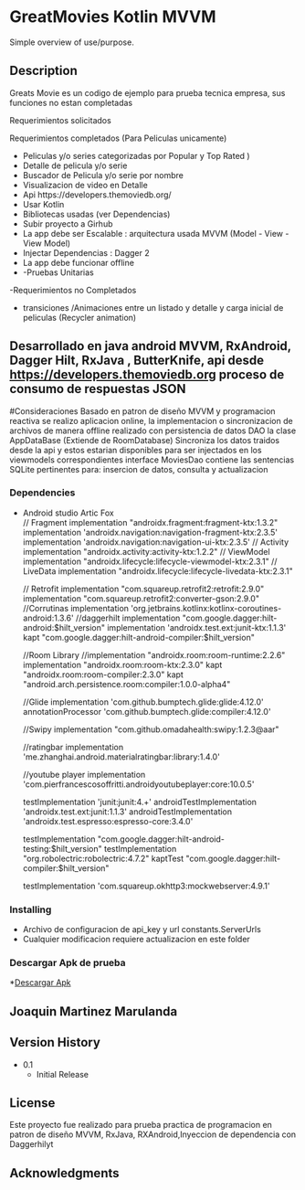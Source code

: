 # GreatMovies Kotlin MVVM

Simple overview of use/purpose.

## Description

Greats Movie es un codigo de ejemplo para prueba tecnica empresa, sus funciones no estan completadas

Requerimientos solicitados


Requerimientos completados (Para Peliculas unicamente)
<ul>
  <Li>Peliculas y/o series categorizadas por Popular y Top Rated )</Li>
  <li>Detalle de pelicula y/o serie </Li>
  <li>Buscador de Pelicula y/o serie por nombre</Li>
  <li>Visualizacion de video en Detalle</Li>  
  <li>Api https://developers.themoviedb.org/</Li>
  <li>Usar Kotlin </Li>
  <li>Bibliotecas usadas (ver Dependencias)</Li>
  <li>Subir proyecto a Girhub</Li>
  <li>La app debe ser Escalable : arquitectura usada MVVM (Model - View - View Model)</Li>
  <li>Injectar Dependencias : Dagger 2</Li>
  <li>La app debe funcionar offline</li>
  <li>-Pruebas Unitarias</li>
</ul> 
-Requerimientos no Completados
<ul>
 <li>transiciones /Animaciones entre un listado y detalle y carga inicial de peliculas (Recycler animation)</Li>
 
</ul>


## Desarrollado en java android MVVM, RxAndroid, Dagger Hilt, RxJava , ButterKnife, api desde https://developers.themoviedb.org proceso de consumo de respuestas JSON 

#Consideraciones
Basado en patron de diseño MVVM y programacion reactiva se realizo aplicacion online, la implementacion o sincronizacion de archivos de manera offline realizado 
con persistencia de datos DAO la clase AppDataBase (Extiende de RoomDatabase)
Sincroniza los datos traidos desde la api y estos estarian disponibles para ser injectados en los viewmodels correspondientes 
interface MoviesDao contiene las sentencias SQLite pertinentes para: insercion de datos, consulta y actualizacion

### Dependencies

* Android studio Artic Fox </br>
// Fragment
    implementation "androidx.fragment:fragment-ktx:1.3.2"
    implementation 'androidx.navigation:navigation-fragment-ktx:2.3.5'
    implementation 'androidx.navigation:navigation-ui-ktx:2.3.5'
    // Activity
    implementation "androidx.activity:activity-ktx:1.2.2"
    // ViewModel
    implementation "androidx.lifecycle:lifecycle-viewmodel-ktx:2.3.1"
    // LiveData
    implementation "androidx.lifecycle:lifecycle-livedata-ktx:2.3.1"

    // Retrofit
    implementation "com.squareup.retrofit2:retrofit:2.9.0"
    implementation "com.squareup.retrofit2:converter-gson:2.9.0"
    //Corrutinas
    implementation 'org.jetbrains.kotlinx:kotlinx-coroutines-android:1.3.6'
    //daggerhilt
    implementation "com.google.dagger:hilt-android:$hilt_version"
    implementation 'androidx.test.ext:junit-ktx:1.1.3'
    kapt "com.google.dagger:hilt-android-compiler:$hilt_version"

    //Room Library
    //implementation "androidx.room:room-runtime:2.2.6"
    implementation "androidx.room:room-ktx:2.3.0"
    kapt "androidx.room:room-compiler:2.3.0"
    kapt "android.arch.persistence.room:compiler:1.0.0-alpha4"

    //Glide
    implementation 'com.github.bumptech.glide:glide:4.12.0'
    annotationProcessor 'com.github.bumptech.glide:compiler:4.12.0'

    //Swipy
    implementation "com.github.omadahealth:swipy:1.2.3@aar"

    //ratingbar
    implementation 'me.zhanghai.android.materialratingbar:library:1.4.0'

    //youtube player
    implementation 'com.pierfrancescosoffritti.androidyoutubeplayer:core:10.0.5'


    testImplementation 'junit:junit:4.+'
    androidTestImplementation 'androidx.test.ext:junit:1.1.3'
    androidTestImplementation 'androidx.test.espresso:espresso-core:3.4.0'

    testImplementation  "com.google.dagger:hilt-android-testing:$hilt_version"
    testImplementation "org.robolectric:robolectric:4.7.2"
    kaptTest "com.google.dagger:hilt-compiler:$hilt_version"

    testImplementation 'com.squareup.okhttp3:mockwebserver:4.9.1'
    
    
### Installing</br>

* Archivo de configuracion de api_key  y url constants.ServerUrls</br>
* Cualquier modificacion requiere actualizacion en este folder</br>

### Descargar Apk de prueba

*<a href= "https://drive.google.com/file/d/1cCrmz-dARQTqAhBxIbuMmdgNaJoO48_P/view?usp=sharing">Descargar Apk</a>


## Joaquin Martinez Marulanda



## Version History

* 0.1
    * Initial Release

## License

Este proyecto fue realizado para prueba practica de programacion en patron de diseño MVVM, RxJava, RXAndroid,Inyeccion de dependencia con Daggerhilyt

## Acknowledgments



